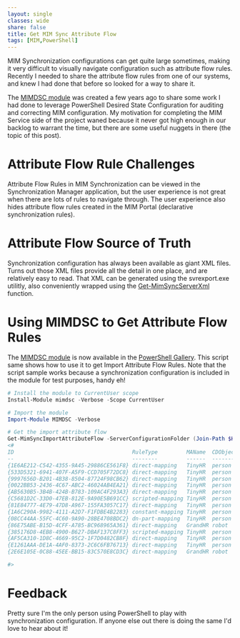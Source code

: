 ```yaml
---
layout: single
classes: wide
share: false
title: Get MIM Sync Attribute Flow
tags: [MIM,PowerShell]
---
```


MIM Synchronization configurations can get quite large sometimes, making it very difficult to visually navigate configuration such as attribute flow rules.  Recently I needed to share the attribute flow rules from one of our systems, and knew I had done that before so looked for a way to share it.

The [MIMDSC module](https://github.com/Microsoft/MIMDSC/wiki) was created a few years ago to share some work I had done to leverage PowerShell Desired State Configuration for auditing and correcting MIM configuration.  My motivation for completing the MIM Service side of the project waned because it never got high enough in our backlog to warrant the time, but there are some useful nuggets in there (the topic of this post).

# Attribute Flow Rule Challenges
Attribute Flow Rules in MIM Synchronization can be viewed in the Synchronization Manager application, but the user experience is not great when there are lots of rules to navigate through.  The user experience also hides attribute flow rules created in the MIM Portal (declarative synchronization rules).

# Attribute Flow Source of Truth
Synchronization configuration has always been available as giant XML files.  Turns out those XML files provide all the detail in one place, and are relatively easy to read.  That XML can be generated using the svrexport.exe utilitly, also conveniently wrapped using the [Get-MimSyncServerXml](https://github.com/microsoft/MIMDSC/blob/master/Functions/Get-MimSyncServerXml.ps1) function.

# Using MIMDSC to Get Attribute Flow Rules
The [MIMDSC module](https://github.com/Microsoft/MIMDSC/wiki) is now available in the [PowerShell Gallery](https://www.powershellgallery.com/packages/MimDsc/0.0.1).  This script same shows how to use it to get Import Attribute Flow Rules.  Note that the script sample works because a synchronization configuration is included in the module for test purposes, handy eh!

``` powershell
# Install the module to CurrentUser scope
Install-Module mimdsc -Verbose -Scope CurrentUser

# Import the module
Import-Module MIMDSC -Verbose

# Get the import attribute flow
Get-MimSyncImportAttributeFlow -ServerConfigurationFolder (Join-Path $HOME \Documents\WindowsPowerShell\Modules\MimDsc\0.0.1\Tests\MimSyncServerConfiguration) | Format-Table
<#
ID                                     RuleType         MAName  CDObjectType SrcAttribute                          MVObjectType MVAttribute         ScriptContext                                           PrecedenceType PrecedenceRank
--                                     --------         ------  ------------ ------------                          ------------ -----------         -------------                                           -------------- --------------
{1E6AE212-C542-4355-9A45-29886CE561F8} direct-mapping   TinyHR  person       FirstName                             SyncObject   FirstName                                                                   ranked                      1
{533D5321-6941-407F-A5F9-CCD705F72DC8} direct-mapping   TinyHR  person       Initial                               SyncObject   Initials                                                                    ranked                      1
{9997656D-B201-4B38-8504-87724F98CB62} direct-mapping   TinyHR  person       JobTitle                              SyncObject   Title                                                                       ranked                      1
{0022BB53-2436-4C67-ABC2-46024AB4EA21} direct-mapping   TinyHR  person       LastName                              SyncObject   LastName                                                                    ranked                      1
{AB5630B5-3B4B-424B-B783-109AC4F293A3} direct-mapping   TinyHR  person       UserID                                SyncObject   SamAccountName                                                              ranked                      1
{C5681D2C-33D0-47EB-812E-9A90E5B691CC} scripted-mapping TinyHR  person       {FirstName, Initial, LastName, Title} SyncObject   DisplayName         cd.person:FirstName,LastName->mv.SyncObject:DisplayName ranked                      1
{81E84777-4E79-47D8-A967-155FA3057C17} direct-mapping   TinyHR  person       dn                                    SyncObject   Fax                                                                         ranked                      1
{1A6C290A-9982-4111-A2D7-F1FDBE4B2283} constant-mapping TinyHR  person                                             SyncObject   OnPremiseObjectType                                                         ranked                      1
{08CC44AA-55FC-4C60-9A90-28BE4708BDC2} dn-part-mapping  TinyHR  person                                             SyncObject   RetentionUrl                                                                ranked                      1
{86E75ABE-B15D-4CFF-A785-BC968965A361} direct-mapping   GrandHR robot        FirstName                             Contact      DisplayName                                                                 ranked                      1
{385176D8-4EB8-4900-B627-DBAF137C8FF3} scripted-mapping TinyHR  person       {FirstName, LastName}                 Contact      DisplayName         cd.person:FirstName,LastName->mv.Contact:DisplayName    ranked                      2
{AF5CA310-1D8C-4669-95C2-1F7D0482CB8F} direct-mapping   TinyHR  person       LastName                              Contact      DisplayName                                                                 ranked                      3
{E1261AAA-DE1A-4AF0-8373-2C6C6FB76713} direct-mapping   TinyHR  person       FirstName                             Contact      DisplayName                                                                 ranked                      4
{2E6E105E-0C88-45EE-BB15-83C570E8CD3C} direct-mapping   GrandHR robot        LastName                              Contact      LastName                                                                    ranked                      1

#>
```

# Feedback
Pretty sure I'm the only person using PowerShell to play with synchronization configuration.  If anyone else out there is doing the same I'd love to hear about it!
 
